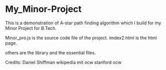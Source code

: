 # My_Minor-Project

This is a demonstration of A-star path finding algorithm which I build for my Minor Project for B.Tech.

Minor_pro.js is the source code file of the project.
imdex2.html is the html page.

others are the library and the essential files.






Credits:
Daniel Shiffman
wikipedia
mit ocw
stanford ocw

